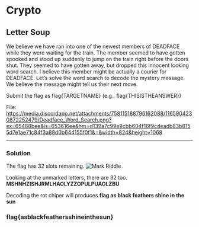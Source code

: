# Crypto

## Letter Soup

We believe we have ran into one of the newest members of DEADFACE while they were waiting for the train. The member seemed to have gotten spooked and stood up suddenly to jump on the train right before the doors shut. They seemed to have gotten away, but dropped this innocent looking word search. I believe this member might be actually a courier for DEADFACE. Let’s solve the word search to decode the mystery message. We believe the message might tell us their next move.

Submit the flag as flag{TARGETNAME} (e.g., flag{THISISTHEANSWER})

File: https://media.discordapp.net/attachments/758115188796162088/1165904230872252479/Deadface_Word_Search.png?ex=65488bee&is=653616ee&hm=d139a7c99e9cbb604f16f9cdeadb83b8155d7e1ae71c84f3a88d0b644155f0f1&=&width=824&height=1068

---

### Solution

The flag has 32 slots remaining. ![Mark Riddle](https://media.discordapp.net/attachments/758115188796162088/1165904900555804683/image.png?ex=65488c8d&is=6536178d&hm=1eb72fbef2f19a07e905af1001b256fc55f1a60324ba3c858ab27e162c67aee6&=&width=822&height=1068)

Looking at the unmarked letters, there are 32 too. **MSHNHZISHJRMLHAOLYZZOPULPUAOLZBU**

Decoding the rot chiper will produces **flag as black feathers shine in the sun**



### flag{asblackfeathersshineinthesun}
